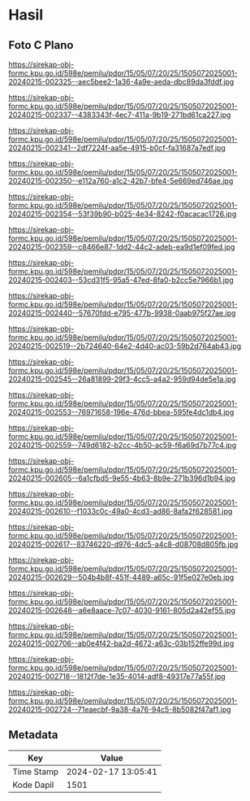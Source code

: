 # Hasil

## Foto C Plano

https://sirekap-obj-formc.kpu.go.id/598e/pemilu/pdpr/15/05/07/20/25/1505072025001-20240215-002325--aec5bee2-1a36-4a9e-aeda-dbc89da3fddf.jpg

https://sirekap-obj-formc.kpu.go.id/598e/pemilu/pdpr/15/05/07/20/25/1505072025001-20240215-002337--4383343f-4ec7-411a-9b19-271bd61ca227.jpg

https://sirekap-obj-formc.kpu.go.id/598e/pemilu/pdpr/15/05/07/20/25/1505072025001-20240215-002341--2df7224f-aa5e-4915-b0cf-fa31687a7edf.jpg

https://sirekap-obj-formc.kpu.go.id/598e/pemilu/pdpr/15/05/07/20/25/1505072025001-20240215-002350--e112a760-a1c2-42b7-bfe4-5e669ed746ae.jpg

https://sirekap-obj-formc.kpu.go.id/598e/pemilu/pdpr/15/05/07/20/25/1505072025001-20240215-002354--53f39b90-b025-4e34-8242-f0acacac1726.jpg

https://sirekap-obj-formc.kpu.go.id/598e/pemilu/pdpr/15/05/07/20/25/1505072025001-20240215-002359--c8466e87-1dd2-44c2-adeb-ea9d1ef09fed.jpg

https://sirekap-obj-formc.kpu.go.id/598e/pemilu/pdpr/15/05/07/20/25/1505072025001-20240215-002403--53cd31f5-95a5-47ed-8fa0-b2cc5e7966b1.jpg

https://sirekap-obj-formc.kpu.go.id/598e/pemilu/pdpr/15/05/07/20/25/1505072025001-20240215-002440--57670fdd-e795-477b-9938-0aab975f27ae.jpg

https://sirekap-obj-formc.kpu.go.id/598e/pemilu/pdpr/15/05/07/20/25/1505072025001-20240215-002519--2b724640-64e2-4d40-ac03-59b2d764ab43.jpg

https://sirekap-obj-formc.kpu.go.id/598e/pemilu/pdpr/15/05/07/20/25/1505072025001-20240215-002545--26a81899-29f3-4cc5-a4a2-959d94de5e1a.jpg

https://sirekap-obj-formc.kpu.go.id/598e/pemilu/pdpr/15/05/07/20/25/1505072025001-20240215-002553--76971658-196e-476d-bbea-595fe4dc1db4.jpg

https://sirekap-obj-formc.kpu.go.id/598e/pemilu/pdpr/15/05/07/20/25/1505072025001-20240215-002559--749d6182-b2cc-4b50-ac59-f6a69d7b77c4.jpg

https://sirekap-obj-formc.kpu.go.id/598e/pemilu/pdpr/15/05/07/20/25/1505072025001-20240215-002605--6a1cfbd5-9e55-4b63-8b9e-271b396d1b94.jpg

https://sirekap-obj-formc.kpu.go.id/598e/pemilu/pdpr/15/05/07/20/25/1505072025001-20240215-002610--f1033c0c-49a0-4cd3-ad86-8afa2f628581.jpg

https://sirekap-obj-formc.kpu.go.id/598e/pemilu/pdpr/15/05/07/20/25/1505072025001-20240215-002617--83746220-d976-4dc5-a4c8-d08708d805fb.jpg

https://sirekap-obj-formc.kpu.go.id/598e/pemilu/pdpr/15/05/07/20/25/1505072025001-20240215-002629--504b4b8f-451f-4489-a65c-91f5e027e0eb.jpg

https://sirekap-obj-formc.kpu.go.id/598e/pemilu/pdpr/15/05/07/20/25/1505072025001-20240215-002648--a6e8aace-7c07-4030-9161-805d2a42ef55.jpg

https://sirekap-obj-formc.kpu.go.id/598e/pemilu/pdpr/15/05/07/20/25/1505072025001-20240215-002706--ab0e4f42-ba2d-4672-a63c-03b152ffe99d.jpg

https://sirekap-obj-formc.kpu.go.id/598e/pemilu/pdpr/15/05/07/20/25/1505072025001-20240215-002718--1812f7de-1e35-4014-adf8-49317e77a55f.jpg

https://sirekap-obj-formc.kpu.go.id/598e/pemilu/pdpr/15/05/07/20/25/1505072025001-20240215-002724--71eaecbf-9a38-4a76-94c5-8b5082f47af1.jpg


## Metadata

| Key        | Value               |
| ---------- | ------------------- |
| Time Stamp | 2024-02-17 13:05:41 |
| Kode Dapil | 1501                |



